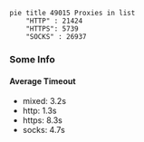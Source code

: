 
```mermaid
pie title 49015 Proxies in list
    "HTTP" : 21424
    "HTTPS": 5739
    "SOCKS" : 26937
```

### Some Info
#### Average Timeout

- mixed: 3.2s
- http: 1.3s
- https: 8.3s
- socks: 4.7s
